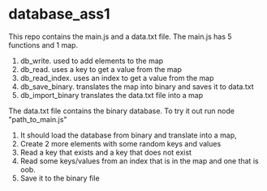 # database_ass1
This repo contains the main.js and a data.txt file.
The main.js has 5 functions and 1 map.
  1. db_write.        used to add elements to the map
  2. db_read.         uses a key to get a value from the map
  3. db_read_index.   uses an index to get a value from the map
  4. db_save_binary.  translates the map into binary and saves it to data.txt
  5. db_import_binary translates the data.txt file into a map
 
The data.txt file contains the binary database.
To try it out run node "path_to_main.js"
1. It should load the database from binary and translate into a map,
2. Create 2 more elements with some random keys and values
3. Read a key that exists and a key that does not exist
4. Read some keys/values from an index that is in the map and one that is oob.
5. Save it to the binary file
